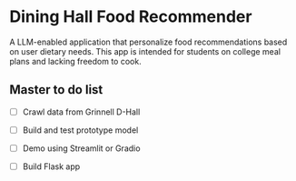 # Dining Hall Food Recommender

A LLM-enabled application that personalize food recommendations based on user dietary needs. This app is intended for students on college meal plans and lacking freedom to cook.

## Master to do list

- [ ] Crawl data from Grinnell D-Hall
- [ ] Build and test prototype model
- [ ] Demo using Streamlit or Gradio
- [ ] Build Flask app


